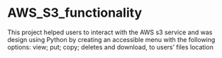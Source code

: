 # AWS_S3_functionality
This project helped users to interact with the AWS s3 service and was design using Python by creating an accessible menu with the following options: view; put; copy; deletes and download, to users’ files location
